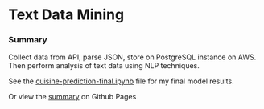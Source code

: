 # Text Data Mining
### Summary
Collect data from API, parse JSON, store on PostgreSQL instance on AWS. Then perform analysis of text data using NLP techniques.

See the [cuisine-prediction-final.ipynb](https://github.com/michaelshea88/Recipes/blob/master/cuisine-prediction-final.ipynb) file for my final model results.

Or view the [summary](https://michaelshea88.github.io/Recipes/) on Github Pages



